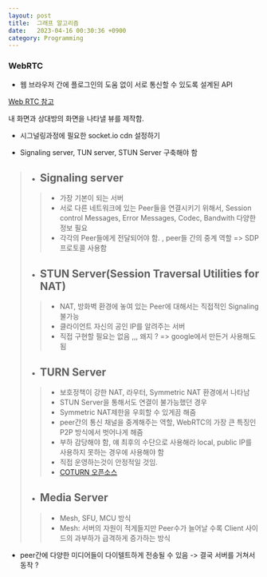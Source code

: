 ```yaml
---
layout: post
title:  그래프 알고리즘
date:   2023-04-16 00:30:36 +0900
category: Programming
---
```



### WebRTC
- 웹 브라우저 간에 플로그인의 도움 없이 서로 통신할 수 있도록 설계된 API

[Web RTC 참고](https://velog.io/@ehdrms2034/WebRTC-%EC%9B%B9%EB%B8%8C%EB%9D%BC%EC%9A%B0%EC%A0%80%EB%A1%9C-%ED%99%94%EC%83%81-%EC%B1%84%ED%8C%85%EC%9D%84-%EB%A7%8C%EB%93%A4-%EC%88%98-%EC%9E%88%EB%8B%A4%EA%B3%A0)

내 화면과 상대방의 화면을 나타낼 뷰를 제작함. 
<script src="https://gist.github.com/Sunjung-Dev/1332dee61826cf102ce1132e0f03c564.js"></script>
- 시그널링과정에 필요한 socket.io cdn 설정하기 

- Signaling server, TUN server, STUN Server 구축해야 함 
> - ## Signaling server 
>> - 가장 기본이 되는 서버 
>> - 서로 다른 네트워크에 있는 Peer들을 연결시키기 위해서, Session control Messages, Error Messages, Codec, Bandwith 다양한 정보 필요 
>> - 각각의 Peer들에게 전달되어야 함. , peer들 간의 중계 역할 => SDP 프로토콜 사용함 
> - ## STUN Server(Session Traversal Utilities for NAT)
>> - NAT, 방화벽 환경에 놓여 있는 Peer에 대해서는 직접적인 Signaling 불가능 
>> - 클라이언트 자신의 공인 IP를 알려주는 서버 
>> - 직접 구현할  필요는 없음 ,,, 왜지 ? => google에서 만든거 사용해도 됨 
> - ## TURN Server
>> - 보호정책이 강한 NAT, 라우터, Symmetric NAT 환경에서 나타남 
>> - STUN Server을 통해서도 연결이 불가능했던 경우 
>> - Symmetric NAT제한을 우회할 수 있게끔 해줌 
>> - peer간의 통신 채널을 중계해주는 역할, WebRTC의 가장 큰 특징인 P2P 방식에서 벗어나게 해줌 
>> - 부하 감당해야 함, 얘 최후의 수단으로 사용해라 local, public IP를 사용하지 못하는 경우에 사용해야 함 
>> - 직접 운영하는것이 안정적일 것임. 
>> - [COTURN 오픈소스]()
> - ## Media Server 
>> - Mesh, SFU, MCU 방식 
>> - Mesh: 서버의 자원이 적게들지만 Peer수가 늘어날 수록 Client 사이드의 과부하가 급격하게 증가하는 방식
- peer간에 다양한 미디어들이 다이텔트하게 전송될 수 있음 -> 결국 서버를 거쳐서 동작 ? 


